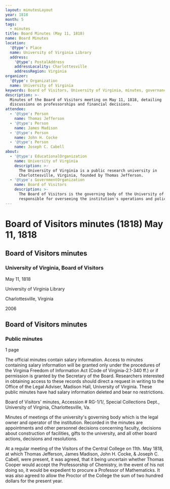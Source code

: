 ```yaml
---
layout: minutesLayout
year: 1818
month: 5
tags:
  - minutes
title: Board Minutes (May 11, 1818)
name: Board Minutes
location:
  '@type': Place
  name: University of Virginia Library
  address:
    '@type': PostalAddress
    addressLocality: Charlottesville
    addressRegion: Virginia
organizer:
  '@type': Organization
  name: University of Virginia
keywords: Board of Visitors, University of Virginia, minutes, governance
description: >-
  Minutes of the Board of Visitors meeting on May 11, 1818, detailing
  discussions on professorships and financial decisions.
attendee:
  - '@type': Person
    name: Thomas Jefferson
  - '@type': Person
    name: James Madison
  - '@type': Person
    name: John H. Cocke
  - '@type': Person
    name: Joseph C. Cabell
about:
  - '@type': EducationalOrganization
    name: University of Virginia
    description: >-
      The University of Virginia is a public research university in
      Charlottesville, Virginia, founded by Thomas Jefferson.
  - '@type': GovernmentOrganization
    name: Board of Visitors
    description: >-
      The Board of Visitors is the governing body of the University of Virginia,
      responsible for overseeing the institution's operations and policies.
---
```


<!-- altadded -->
<!-- altadded -->

<!-- llmmeta -->



<!-- llmformatted -->

# Board of Visitors minutes (1818) May 11, 1818

## Board of Visitors minutes

### University of Virginia, Board of Visitors

May 11, 1818

University of Virginia Library

Charlottesville, Virginia

2006

## Board of Visitors minutes

### Public minutes

1 page

The official minutes contain salary information. Access to minutes containing salary information will be granted only under the procedures of the Virginia Freedom of Information Act (Code of Virginia-2.1-340 ff.) or if permission is granted by the Secretary of the Board. Researchers interested in obtaining access to these records should direct a request in writing to the Office of the Legal Adviser, Madison Hall, University of Virginia. These public minutes have had salary information deleted and bear no restrictions.

Board of Visitors' minutes, Accession # RG-1/1/, Special Collections Dept., University of Virginia, Charlottesville, Va.

Minutes of meetings of the university's governing body which is the legal owner and operator of the institution. Recorded in the minutes are appointments and other personnel decisions concerning faculty, decisions about construction of facilities, gifts to the university, and all other board actions, decisions and resolutions.

At a regular meeting of the Visitors of the Central College on 11th. May 1818, at which Thomas Jefferson, James Madison, John H. Cocke, & Joseph C. Cabell, were present, it was agreed, that it being uncertain whether Thomas Cooper would accept the Professorship of Chemistry, in the event of his not doing so, it would be expedient to procure a Professor of Mathematicks. It was also agreed to allow the Proctor of the College the sum of two hundred dollars for the present year.
